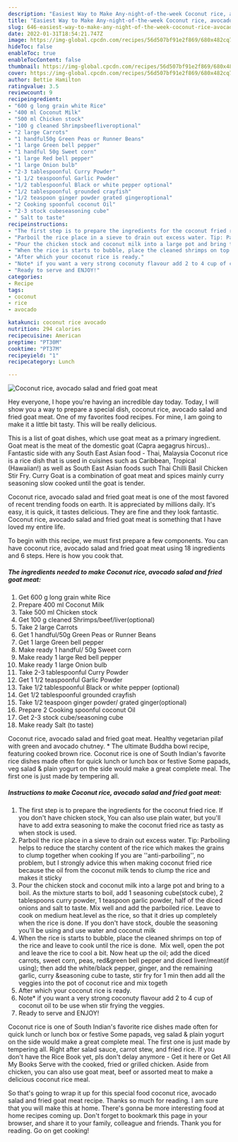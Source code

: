 ```yaml
---
description: "Easiest Way to Make Any-night-of-the-week Coconut rice, avocado salad and fried goat meat"
title: "Easiest Way to Make Any-night-of-the-week Coconut rice, avocado salad and fried goat meat"
slug: 646-easiest-way-to-make-any-night-of-the-week-coconut-rice-avocado-salad-and-fried-goat-meat
date: 2022-01-31T18:54:21.747Z
image: https://img-global.cpcdn.com/recipes/56d507bf91e2f869/680x482cq70/coconut-rice-avocado-salad-and-fried-goat-meat-recipe-main-photo.jpg
hideToc: false
enableToc: true
enableTocContent: false
thumbnail: https://img-global.cpcdn.com/recipes/56d507bf91e2f869/680x482cq70/coconut-rice-avocado-salad-and-fried-goat-meat-recipe-main-photo.jpg
cover: https://img-global.cpcdn.com/recipes/56d507bf91e2f869/680x482cq70/coconut-rice-avocado-salad-and-fried-goat-meat-recipe-main-photo.jpg
author: Bettie Hamilton
ratingvalue: 3.5
reviewcount: 9
recipeingredient:
- "600 g long grain white Rice"
- "400 ml Coconut Milk"
- "500 ml Chicken stock"
- "100 g cleaned Shrimpsbeefliveroptional"
- "2 large Carrots"
- "1 handful50g Green Peas or Runner Beans"
- "1 large Green bell pepper"
- "1 handful 50g Sweet corn"
- "1 large Red bell pepper"
- "1 large Onion bulb"
- "2-3 tablespoonful Curry Powder"
- "1 1/2 teaspoonful Garlic Powder"
- "1/2 tablespoonful Black or white pepper optional"
- "1/2 tablespoonful grounded crayfish"
- "1/2 teaspoon ginger powder grated gingeroptional"
- "2 Cooking spoonful coconut Oil"
- "2-3 stock cubeseasoning cube"
- " Salt to taste"
recipeinstructions:
- "The first step is to prepare the ingredients for the coconut fried rice. If you don&#39;t have chicken stock, You can also use plain water, but you&#39;ll have to add extra seasoning to make the coconut fried rice as tasty as when stock is used."
- "Parboil the rice place in a sieve to drain out excess water. Tip: Parboiling helps to reduce the starchy content of the rice which makes the grains to clump together when cooking If you are &#39;&#39;anti-parboiling&#39;&#39;, no problem, but I strongly advice this when making coconut fried rice because the oil from the coconut milk tends to clump the rice and makes it sticky"
- "Pour the chicken stock and coconut milk into a large pot and bring to a boil. As the mixture starts to boil, add 1 seasoning cube(stock cube), 2 tablespoons curry powder, 1 teaspoon garlic powder, half of the diced onions and salt to taste. Mix well and add the parboiled rice. Leave to cook on medium heat.level as the rice, so that it dries up completely when the rice is done. If you don&#39;t have stock, double the seasoning you&#39;ll be using and use water and coconut milk"
- "When the rice is starts to bubble, place the cleaned shrimps on top of the rice and leave to cook until the rice is done.  Mix well, open the pot and leave the rice to cool a bit. Now heat up the oil; add the diced carrots, sweet corn, peas, red&green bell pepper and diced liver/meat(if using); then add the white/black pepper, ginger, and the remaining garlic, curry &seasoning cube to taste, stir fry for 1 min then add all the veggies into the pot of coconut rice and mix togeth"
- "After which your coconut rice is ready."
- "Note* if you want a very strong coconuty flavour add 2 to 4 cup of coconut oil to be use when stir frying the veggies."
- "Ready to serve and ENJOY!"
categories:
- Recipe
tags:
- coconut
- rice
- avocado

katakunci: coconut rice avocado 
nutrition: 294 calories
recipecuisine: American
preptime: "PT30M"
cooktime: "PT37M"
recipeyield: "1"
recipecategory: Lunch

---
```



![Coconut rice, avocado salad and fried goat meat](https://img-global.cpcdn.com/recipes/56d507bf91e2f869/680x482cq70/coconut-rice-avocado-salad-and-fried-goat-meat-recipe-main-photo.jpg)

Hey everyone, I hope you're having an incredible day today. Today, I will show you a way to prepare a special dish, coconut rice, avocado salad and fried goat meat. One of my favorites food recipes. For mine, I am going to make it a little bit tasty. This will be really delicious.

This is a list of goat dishes, which use goat meat as a primary ingredient. Goat meat is the meat of the domestic goat (Capra aegagrus hircus).. Fantastic side with any South East Asian food - Thai, Malaysia Coconut rice is a rice dish that is used in cuisines such as Caribbean, Tropical (Hawaiian!) as well as South East Asian foods such Thai Chilli Basil Chicken Stir Fry. Curry Goat is a combination of goat meat and spices mainly curry seasoning slow cooked until the goat is tender.

Coconut rice, avocado salad and fried goat meat is one of the most favored of recent trending foods on earth. It is appreciated by millions daily. It's easy, it is quick, it tastes delicious. They are fine and they look fantastic. Coconut rice, avocado salad and fried goat meat is something that I have loved my entire life.


To begin with this recipe, we must first prepare a few components. You can have coconut rice, avocado salad and fried goat meat using 18 ingredients and 6 steps. Here is how you cook that.

<!--inarticleads1-->

##### The ingredients needed to make Coconut rice, avocado salad and fried goat meat:

1. Get 600 g long grain white Rice
1. Prepare 400 ml Coconut Milk
1. Take 500 ml Chicken stock
1. Get 100 g cleaned Shrimps/beef/liver(optional)
1. Take 2 large Carrots
1. Get 1 handful/50g Green Peas or Runner Beans
1. Get 1 large Green bell pepper
1. Make ready 1 handful/ 50g Sweet corn
1. Make ready 1 large Red bell pepper
1. Make ready 1 large Onion bulb
1. Take 2-3 tablespoonful Curry Powder
1. Get 1 1/2 teaspoonful Garlic Powder
1. Take 1/2 tablespoonful Black or white pepper (optional)
1. Get 1/2 tablespoonful grounded crayfish
1. Take 1/2 teaspoon ginger powder/ grated ginger(optional)
1. Prepare 2 Cooking spoonful coconut Oil
1. Get 2-3 stock cube/seasoning cube
1. Make ready  Salt (to taste)


Coconut rice, avocado salad and fried goat meat. Healthy vegetarian pilaf with green and avocado chutney. * The ultimate Buddha bowl recipe, featuring cooked brown rice. Coconut rice is one of South Indian&#39;s favorite rice dishes made often for quick lunch or lunch box or festive Some papads, veg salad & plain yogurt on the side would make a great complete meal. The first one is just made by tempering all. 

<!--inarticleads2-->

##### Instructions to make Coconut rice, avocado salad and fried goat meat:

1. The first step is to prepare the ingredients for the coconut fried rice. If you don&#39;t have chicken stock, You can also use plain water, but you&#39;ll have to add extra seasoning to make the coconut fried rice as tasty as when stock is used.
1. Parboil the rice place in a sieve to drain out excess water. Tip: Parboiling helps to reduce the starchy content of the rice which makes the grains to clump together when cooking If you are &#39;&#39;anti-parboiling&#39;&#39;, no problem, but I strongly advice this when making coconut fried rice because the oil from the coconut milk tends to clump the rice and makes it sticky
1. Pour the chicken stock and coconut milk into a large pot and bring to a boil. As the mixture starts to boil, add 1 seasoning cube(stock cube), 2 tablespoons curry powder, 1 teaspoon garlic powder, half of the diced onions and salt to taste. Mix well and add the parboiled rice. Leave to cook on medium heat.level as the rice, so that it dries up completely when the rice is done. If you don&#39;t have stock, double the seasoning you&#39;ll be using and use water and coconut milk
1. When the rice is starts to bubble, place the cleaned shrimps on top of the rice and leave to cook until the rice is done.  Mix well, open the pot and leave the rice to cool a bit. Now heat up the oil; add the diced carrots, sweet corn, peas, red&green bell pepper and diced liver/meat(if using); then add the white/black pepper, ginger, and the remaining garlic, curry &seasoning cube to taste, stir fry for 1 min then add all the veggies into the pot of coconut rice and mix togeth
1. After which your coconut rice is ready.
1. Note* if you want a very strong coconuty flavour add 2 to 4 cup of coconut oil to be use when stir frying the veggies.
1. Ready to serve and ENJOY!

Coconut rice is one of South Indian&#39;s favorite rice dishes made often for quick lunch or lunch box or festive Some papads, veg salad & plain yogurt on the side would make a great complete meal. The first one is just made by tempering all. Right after salad sauce, carrot stew, and fried rice. If you don&#39;t have the Rice Book yet, pls don&#39;t delay anymore - Get it here or Get All My Books Serve with the cooked, fried or grilled chicken. Aside from chicken, you can also use goat meat, beef or assorted meat to make a delicious coconut rice meal. 

So that's going to wrap it up for this special food coconut rice, avocado salad and fried goat meat recipe. Thanks so much for reading. I am sure that you will make this at home. There's gonna be more interesting food at home recipes coming up. Don't forget to bookmark this page in your browser, and share it to your family, colleague and friends. Thank you for reading. Go on get cooking!

